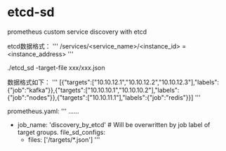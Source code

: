 # etcd-sd
prometheus custom service discovery with etcd


etcd数据格式：
'''
/services/<service_name>/<instance_id> = <instance_address>
'''

./etcd_sd -target-file xxx/xxx.json

数据格式如下：
'''
[{"targets":["10.10.12.1","10.10.12.2","10.10.12.3"],"labels":{"job":"kafka"}},{"targets":["10.10.10.1","10.10.10.2"],"labels":{"job":"nodes"}},{"targets":["10.10.11.1"],"labels":{"job":"redis"}}]
'''

prometheus.yaml:
'''
......
  - job_name: 'discovery_by_etcd' # Will be overwritten by job label of target groups.
    file_sd_configs:
    - files: ['/targets/*.json']
'''
